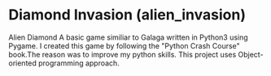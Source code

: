 # Diamond Invasion (alien_invasion)

Alien Diamond A basic game similiar to Galaga written in Python3 using Pygame. 
I created this game by following the "Python Crash Course" book.The reason was to improve my python skills. 
This project uses Object-oriented programming approach.
